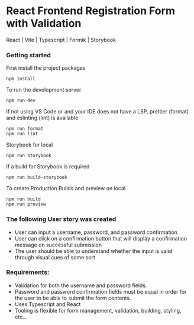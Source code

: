 # React Frontend Registration Form with Validation

React | Vite | Typescript | Formik | Storybook

### Getting started

First install the project packages

```
npm install
```

To run the development server

```
npm run dev
```

If not using VS Code or and your IDE does not have a LSP,
prettier (format) and eslinting (lint) is available

```
npm run format
npm run lint
```

Storybook for local

```
npm run storybook
```

If a build for Storybook is required

```
npm run build-storybook
```

To create Production Builds and preview on local

```
npm run build
npm run preview
```

### The following User story was created

- User can input a username, password, and password confirmation
- User can click on a confirmation button that will display a confirmation message on successful submission
- The user should be able to understand whether the input is valid through visual cues of some sort

### Requirements:

- Validation for both the username and password fields.
- Password and password confirmation fields must be equal in order for the user to be able to submit the form contents.
- Uses Typescript and React
- Tooling is flexible for form management, validation, building, styling, etc...

